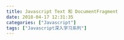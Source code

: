 ```yaml
---
title: Javascript Text 和 DocumentFragment
date: 2018-04-17 12:31:35
categories: ["Javascript"]
tags: ["Javascript深入学习系列"]
---
```

